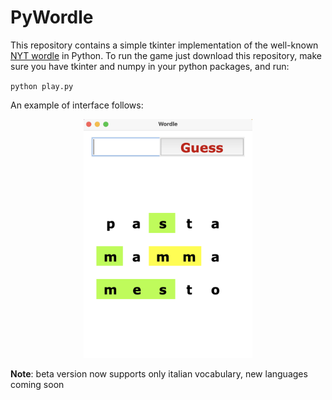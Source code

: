 # PyWordle
 
 This repository contains a simple tkinter implementation of the well-known [NYT wordle](https://www.nytimes.com/games/wordle/index.html) in Python.
 To run the game just download this repository, make sure you have tkinter and numpy in your python packages, and run:
 
 `python play.py`
 
An example of interface follows:

<p align="center"><img src="interface.png" width="270" /></p>

**Note**: beta version now supports only italian vocabulary, new languages coming soon
